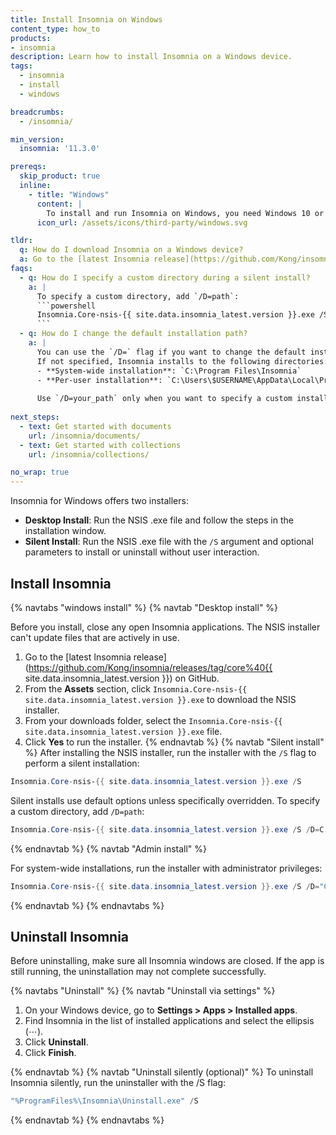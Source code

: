 ```yaml
---
title: Install Insomnia on Windows
content_type: how_to
products:
- insomnia
description: Learn how to install Insomnia on a Windows device.
tags:
  - insomnia
  - install
  - windows

breadcrumbs:
  - /insomnia/

min_version:
  insomnia: '11.3.0'

prereqs:
  skip_product: true
  inline:
    - title: "Windows"
      content: |
        To install and run Insomnia on Windows, you need Windows 10 or later.
      icon_url: /assets/icons/third-party/windows.svg

tldr:
  q: How do I download Insomnia on a Windows device?
  a: Go to the [latest Insomnia release](https://github.com/Kong/insomnia/releases/tag/core%40{{ site.data.insomnia_latest.version }}) on GitHub and download `Insomnia.Core-nsis-{{ site.data.insomnia_latest.version }}.exe` file.
faqs:
  - q: How do I specify a custom directory during a silent install?
    a: |
      To specify a custom directory, add `/D=path`:
      ```powershell
      Insomnia.Core-nsis-{{ site.data.insomnia_latest.version }}.exe /S /D=C:\Insomnia
      ```
  - q: How do I change the default installation path? 
    a: |
      You can use the `/D=` flag if you want to change the default installation path.  
      If not specified, Insomnia installs to the following directories:
      - **System-wide installation**: `C:\Program Files\Insomnia`  
      - **Per-user installation**: `C:\Users\$USERNAME\AppData\Local\Programs\Insomnia`  
      
      Use `/D=your_path` only when you want to specify a custom installation directory.
     
next_steps:
  - text: Get started with documents
    url: /insomnia/documents/
  - text: Get started with collections
    url: /insomnia/collections/

no_wrap: true    
---
```


Insomnia for Windows offers two installers:
- **Desktop Install**: Run the NSIS .exe file and follow the steps in the installation window.
- **Silent Install**: Run the NSIS .exe file with the `/S` argument and optional parameters to install or uninstall without user interaction.

## Install Insomnia
{% navtabs "windows install" %}
{% navtab "Desktop install" %}

Before you install, close any open Insomnia applications. The NSIS installer can't update files that are actively in use.

1. Go to the [latest Insomnia release](https://github.com/Kong/insomnia/releases/tag/core%40{{ site.data.insomnia_latest.version }}) on GitHub.
1. From the **Assets** section, click `Insomnia.Core-nsis-{{ site.data.insomnia_latest.version }}.exe` to download the NSIS installer.
1. From your downloads folder, select the `Insomnia.Core-nsis-{{ site.data.insomnia_latest.version }}.exe` file.
1. Click **Yes** to run the installer.
{% endnavtab %}
{% navtab "Silent install" %}
After installing the NSIS installer, run the installer with the `/S` flag to perform a silent installation:

```powershell
Insomnia.Core-nsis-{{ site.data.insomnia_latest.version }}.exe /S
```

Silent installs use default options unless specifically overridden. 
To specify a custom directory, add `/D=path`: 

```powershell
Insomnia.Core-nsis-{{ site.data.insomnia_latest.version }}.exe /S /D=C:\Insomnia
```

{% endnavtab %}
{% navtab "Admin install" %}

For system-wide installations, run the installer with administrator privileges:

```powershell
Insomnia.Core-nsis-{{ site.data.insomnia_latest.version }}.exe /S /D="C:\Program Files\Insomnia"
```
{% endnavtab %}
{% endnavtabs %}


## Uninstall Insomnia
Before uninstalling, make sure all Insomnia windows are closed.
If the app is still running, the uninstallation may not complete successfully.

{% navtabs "Uninstall" %}
{% navtab "Uninstall via settings" %}

1. On your Windows device, go to **Settings > Apps > Installed apps**.
1. Find Insomnia in the list of installed applications and select the ellipsis (⋯).
1. Click **Uninstall**.
1. Click **Finish**.

{% endnavtab %}
{% navtab "Uninstall silently (optional)" %}
To uninstall Insomnia silently, run the uninstaller with the /S flag:

```powershell
"%ProgramFiles%\Insomnia\Uninstall.exe" /S
```
{% endnavtab %}
{% endnavtabs %}